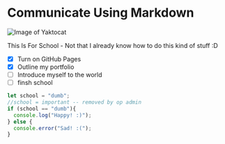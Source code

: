 # Communicate Using Markdown
![Image of Yaktocat](https://octodex.github.com/images/yaktocat.png)

This Is For School - Not that I already know how to do this kind of stuff :D

- [X] Turn on GitHub Pages
- [X] Outline my portfolio
- [ ] Introduce myself to the world
- [ ] finsh school

``` javascript
let school = "dumb";
//school = important -- removed by op admin
if (school == "dumb"){
  console.log("Happy! :)");
} else {
  console.error("Sad! :(");
}
```
